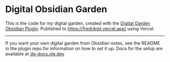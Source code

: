# Digital Obsidian Garden
This is the code for my digital garden, created with the [Digital Garden Obsidian Plugin](https://github.com/oleeskild/Obsidian-Digital-Garden).
Published to https://fredrikgit.vercel.app/ using Vercel.

---
If you want your own digital garden from Obsidian notes, see the README in the plugin repo for information on how to set it up.
Docs for the setup are available at [dg-docs.ole.dev](https://dg-docs.ole.dev/)
